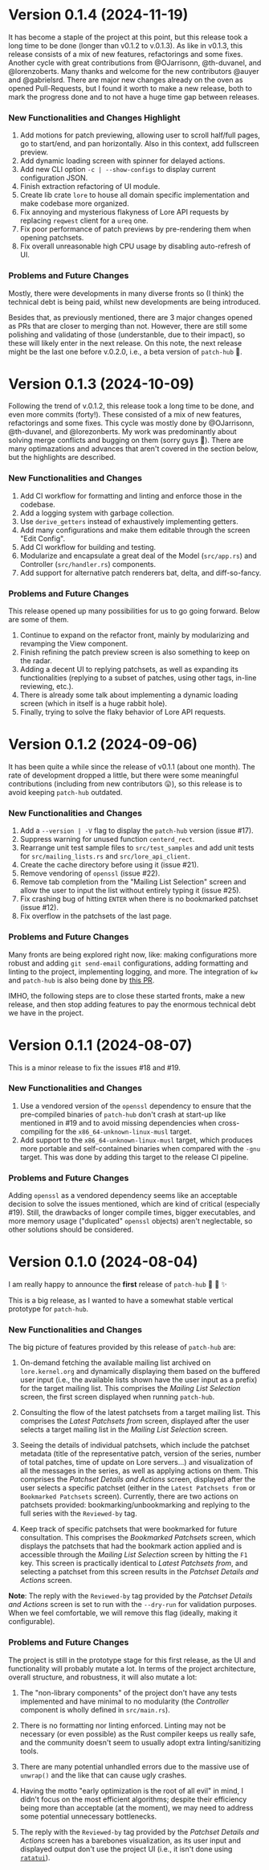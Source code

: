 # Version 0.1.4 (2024-11-19)

It has become a staple of the project at this point, but this release took a long time to be done (longer than v0.1.2 to v.0.1.3). As like in v0.1.3, this release consists of a mix of new features, refactorings and some fixes. Another cycle with great contributions from @OJarrisonn, @th-duvanel, and @lorenzoberts. Many thanks and welcome for the new contributors @auyer and @gabrielsrd. There are major new changes already on the oven as opened Pull-Requests, but I found it worth to make a new release, both to mark the progress done and to not have a huge time gap between releases.

### New Functionalities and Changes Highlight

1. Add motions for patch previewing, allowing user to scroll half/full pages, go to start/end, and pan horizontally. Also in this context, add fullscreen preview.
2. Add dynamic loading screen with spinner for delayed actions.
3. Add new CLI option `-c | --show-configs` to display current configuration JSON.
4. Finish extraction refactoring of UI module.
5. Create lib crate `lore` to house all domain specific implementation and make codebase more organized.
6. Fix annoying and mysterious flakyness of Lore API requests by replacing `reqwest` client for a `ureq` one.
7. Fix poor performance of patch previews by pre-rendering them when opening patchsets.
8. Fix overall unreasonable high CPU usage by disabling auto-refresh of UI.

### Problems and Future Changes

Mostly, there were developments in many diverse fronts so (I think) the technical debt is being paid, whilst new developments are being introduced.

Besides that, as previously mentioned, there are 3 major changes opened as PRs that are closer to merging than not. However, there are still some polishing and validating of those (understanble, due to their impact), so these will likely enter in the next release. On this note, the next release might be the last one before v.0.2.0, i.e., a beta version of `patch-hub` :eyes:.

# Version 0.1.3 (2024-10-09)

Following the trend of v.0.1.2, this release took a long time to be done, and even more commits (forty!). These consisted of a mix of new features, refactorings and some fixes. This cycle was mostly done by @OJarrisonn, @th-duvanel, and @lorezonberts. My work was predominantly about solving merge conflicts and bugging on them (sorry guys :grimacing:). There are many optimazations and advances that aren't covered in the section below, but the highlights are described.

### New Functionalities and Changes

1. Add CI workflow for formatting and linting and enforce those in the codebase.
2. Add a logging system with garbage collection.
3. Use `derive_getters` instead of exhaustively implementing getters.
4. Add many configurations and make them editable through the screen "Edit Config".
5. Add CI workflow for building and testing.
6. Modularize and encapsulate a great deal of the Model (`src/app.rs`) and Controller (`src/handler.rs`) components.
7. Add support for alternative patch renderers bat, delta, and diff-so-fancy.

### Problems and Future Changes

This release opened up many possibilities for us to go going forward. Below are some of them.

1. Continue to expand on the refactor front, mainly by modularizing and revamping the View component.
2. Finish refining the patch preview screen is also something to keep on the radar.
3. Adding a decent UI to replying patchsets, as well as expanding its functionalities (replying to a subset of patches, using other tags, in-line reviewing, etc.).
4. There is already some talk about implementing a dynamic loading screen (which in itself is a huge rabbit hole).
5. Finally, trying to solve the flaky behavior of Lore API requests.

# Version 0.1.2 (2024-09-06)

It has been quite a while since the release of v0.1.1 (about one month). The rate of development dropped a little, but there were some meaningful contributions (including from new contributors :stuck_out_tongue:), so this release is to avoid keeping `patch-hub` outdated.

### New Functionalities and Changes

1. Add a `--version | -V` flag to display the `patch-hub` version (issue #17).
2. Suppress warning for unused function `centerd_rect`.
3. Rearrange unit test sample files to `src/test_samples` and add unit tests for `src/mailing_lists.rs` and `src/lore_api_client`.
4. Create the cache directory before using it (issue #21).
5. Remove vendoring of `openssl` (issue #22).
6. Remove tab completion from the "Mailing List Selection" screen and allow the user to input the list without entirely typing it (issue #25).
7. Fix crashing bug of hitting `ENTER` when there is no bookmarked patchset (issue #12).
8. Fix overflow in the patchsets of the last page.

### Problems and Future Changes

Many fronts are being explored right now, like: making configurations more robust and adding `git send-email` configurations, adding formatting and linting to the project, implementing logging, and more. The integration of `kw` and `patch-hub` is also being done by [this PR](https://github.com/kworkflow/kworkflow/pull/1155).

IMHO, the following steps are to close these started fronts, make a new release, and then stop adding features to pay the enormous technical debt we have in the project.

# Version 0.1.1 (2024-08-07)

This is a minor release to fix the issues #18 and #19.

### New Functionalities and Changes

1. Use a vendored version of the `openssl` dependency to ensure that the pre-compiled binaries of `patch-hub` don't crash at start-up like mentioned in #19 and to avoid missing dependencies when cross-compiling for the `x86_64-unknown-linux-musl` target.
2. Add support to the `x86_64-unknown-linux-musl` target, which produces more portable and self-contained binaries when compared with the `-gnu` target. This was done by adding this target to the release CI pipeline.

### Problems and Future Changes

Adding `openssl` as a vendored dependency seems like an acceptable decision to solve the issues mentioned, which are kind of critical (especially #19). Still, the drawbacks of longer compile times, bigger executables, and more memory usage ("duplicated" `openssl` objects) aren't neglectable, so other solutions should be considered.

# Version 0.1.0 (2024-08-04)

I am really happy to announce the **first** release of `patch-hub` :tada: :confetti_ball: :sparkles:

This is a big release, as I wanted to have a somewhat stable vertical prototype for `patch-hub`.

### New Functionalities and Changes

The big picture of features provided by this release of `patch-hub` are:

1. On-demand fetching the available mailing list archived on `lore.kernel.org` and dynamically displaying them based on the buffered user input (i.e., the available lists shown have the user input as a prefix) for the target mailing list. This comprises the _Mailing List Selection_ screen, the first screen displayed when running `patch-hub`.

2. Consulting the flow of the latest patchsets from a target mailing list. This comprises the _Latest Patchsets from_ screen, displayed after the user selects a target mailing list in the _Mailing List Selection_ screen.

3. Seeing the details of individual patchsets, which include the patchset metadata (title of the representative patch, version of the series, number of total patches, time of update on Lore servers...) and visualization of all the messages in the series, as well as applying actions on them. This comprises the _Patchset Details and Actions_ screen, displayed after the user selects a specific patchset (either in the `Latest Patchsets from` or `Bookmarked Patchsets` screen). Currently, there are two actions on patchsets provided: bookmarking/unbookmarking and replying to the full series with the `Reviewed-by` tag.

4. Keep track of specific patchsets that were bookmarked for future consultation. This comprises the _Bookmarked Patchsets_ screen, which displays the patchsets that had the bookmark action applied and is accessible through the _Mailing List Selection_ screen by hitting the `F1` key. This screen is practically identical to _Latest Patchsets from_, and selecting a patchset from this screen results in the _Patchset Details and Actions_ screen.

**Note**: The reply with the `Reviewed-by` tag provided by the _Patchset Details and Actions_ screen is set to run with the `--dry-run` for validation purposes.  When we feel comfortable, we will remove this flag (ideally, making it configurable).

### Problems and Future Changes

The project is still in the prototype stage for this first release, as the UI and functionality will probably mutate a lot. In terms of the project architecture, overall structure, and robustness, it will also mutate a lot: 

1. The "non-library components" of the project don't have any tests implemented and have minimal to no modularity (the _Controller_ component is wholly defined in `src/main.rs`).

2. There is no formatting nor linting enforced. Linting may not be necessary (or even possible) as the Rust compiler keeps us really safe, and the community doesn't seem to usually adopt extra linting/sanitizing tools.

3. There are many potential unhandled errors due to the massive use of `unwrap()` and the like that can cause ugly crashes.

4. Having the motto "early optimization is the root of all evil" in mind, I didn't focus on the most efficient algorithms; despite their efficiency being more than acceptable (at the moment), we may need to address some potential unnecessary bottlenecks.

5.  The reply with the `Reviewed-by` tag provided by the _Patchset Details and Actions_ screen has a barebones visualization, as its user input and displayed output don't use the project UI (i.e., it isn't done using [`ratatui`](https://ratatui.rs/)).
